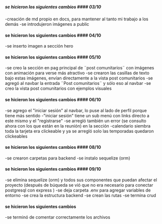 ##### se hicieron los siguientes cambios #### 03/10
-creación de md propio en docs, para mantener al tanto mi trabajo a los demás
-se introdujeron imágenes a public

#### se hicieron los siguientes cambios #### 04/10
-se inserto imagen a sección hero

#### se hicieron los siguientes cambios #### 05/10
-se creo la sección en pag principal de ¨post comunitarios¨ con imágenes con animación para verse más atractivo
-se crearon las casillas de texto bajo estas imágenes, envían directamente a la vista post comunitarios
-se agregó al navbar la entrada ¨Post comunitarios¨ y sólo eso al navbar
-se creo la vista post comunitarios con ejemplos visuales

#### se hicieron los siguientes cambios #### 06/10
-se agrego el "iniciar sesión" al navbar, lo puse al lado de perfil porque tiene más sentido
-"iniciar sesión" tiene un sub menú con links directo a este mismo y el "registrarse"
-se arregló también un error (se consulto ahora con los que están en la reunión) en la sección -calendario siembra toda la tarjeta era clickeable y ya se arregló solo las temporadas quedaron clickeables

#### se hicieron los siguientes cambios #### 08/10
-se crearon carpetas para backend
-se instalo sequelize (orm)

#### se hicieron los siguientes cambios #### 09/10
-se elimina sequelize (orm) y todos sus componentes que puedan afectar el proyecto (después de búqueda se vió que no era necesario para conectar postgresql con express )
-se deja carpeta .env para agregar variables de entorno
-se crea la estructura backend
-se crean las rutas 
-se termina crud

#### se hicieron los siguientes cambios #### 
-se terminó de comentar correctamente los archivos